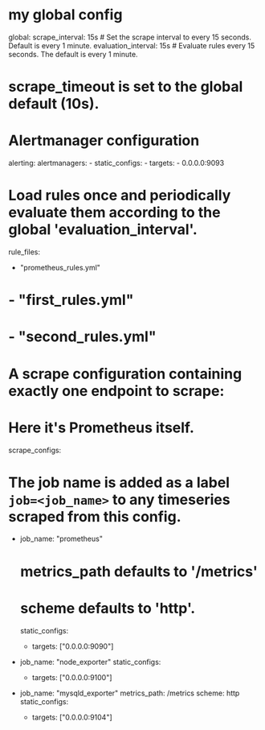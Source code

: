 # my global config
global:
  scrape_interval: 15s # Set the scrape interval to every 15 seconds. Default is every 1 minute.
  evaluation_interval: 15s # Evaluate rules every 15 seconds. The default is every 1 minute.
  # scrape_timeout is set to the global default (10s).

# Alertmanager configuration
alerting:
  alertmanagers:
    - static_configs:
        - targets:
           - 0.0.0.0:9093

# Load rules once and periodically evaluate them according to the global 'evaluation_interval'.
rule_files:
  - "prometheus_rules.yml"
  # - "first_rules.yml"
  # - "second_rules.yml"

# A scrape configuration containing exactly one endpoint to scrape:
# Here it's Prometheus itself.
scrape_configs:
  # The job name is added as a label `job=<job_name>` to any timeseries scraped from this config.
  - job_name: "prometheus"

    # metrics_path defaults to '/metrics'
    # scheme defaults to 'http'.

    static_configs:
      - targets: ["0.0.0.0:9090"]

  - job_name: "node_exporter"
    static_configs:
      - targets: ["0.0.0.0:9100"]

  - job_name: "mysqld_exporter"
    metrics_path: /metrics
    scheme: http
    static_configs:
      - targets: ["0.0.0.0:9104"]
